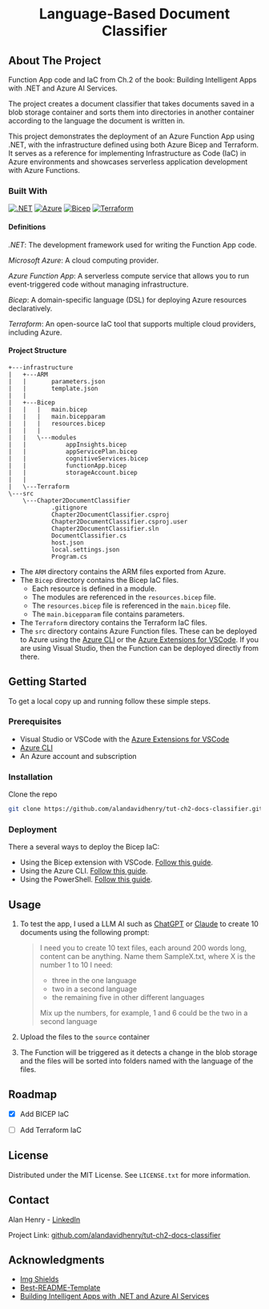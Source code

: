 <a id="readme-top"></a>

<div align="center">

  <h1 align="center">Language-Based Document
Classifier</h1>

</div>



<!-- ABOUT THE PROJECT -->
## About The Project

<!-- [![Product Name Screen Shot][product-screenshot]](https://example.com) -->

Function App code and IaC from Ch.2 of the book: Building Intelligent Apps with .NET and Azure AI Services.

The project creates a document classifier that takes documents saved in a blob storage container and sorts them into directories in another container according to the language the document is written in.

This project demonstrates the deployment of an Azure Function App using .NET, with the infrastructure defined using both Azure Bicep and Terraform. It serves as a reference for implementing Infrastructure as Code (IaC) in Azure environments and showcases serverless application development with Azure Functions.



### Built With

[![.NET][.NET]][.NET-url]
[![Azure][Azure]][Azure-url]
[![Bicep][Bicep]][Bicep-url]
[![Terraform][Terraform]][Terraform-url]

#### Definitions

*.NET*: The development framework used for writing the Function App code.

*Microsoft Azure*: A cloud computing provider.

*Azure Function App*: A serverless compute service that allows you to run event-triggered code without managing infrastructure.

*Bicep*: A domain-specific language (DSL) for deploying Azure resources declaratively.

*Terraform*: An open-source IaC tool that supports multiple cloud providers, including Azure.

#### Project Structure

```
+---infrastructure
|   +---ARM
|   |       parameters.json
|   |       template.json
|   |       
|   +---Bicep
|   |   |   main.bicep
|   |   |   main.bicepparam
|   |   |   resources.bicep
|   |   |   
|   |   \---modules
|   |           appInsights.bicep
|   |           appServicePlan.bicep
|   |           cognitiveServices.bicep
|   |           functionApp.bicep
|   |           storageAccount.bicep
|   |
|   \---Terraform
\---src
    \---Chapter2DocumentClassifier
            .gitignore
            Chapter2DocumentClassifier.csproj
            Chapter2DocumentClassifier.csproj.user
            Chapter2DocumentClassifier.sln
            DocumentClassifier.cs
            host.json
            local.settings.json
            Program.cs

```

* The `ARM` directory contains the ARM files exported from Azure.
* The `Bicep` directory contains the Bicep IaC files. 
  * Each resource is defined in a module.
  * The modules are referenced in the `resources.bicep` file.
  * The `resources.bicep` file is referenced in the `main.bicep` file.
  * The `main.bicepparam` file contains parameters.
* The `Terraform` directory contains the Terraform IaC files.
* The `src` directory contains Azure Function files. These can be deployed to Azure using the [Azure CLI](https://learn.microsoft.com/en-us/cli/azure/install-azure-cli) or the [Azure Extensions for VSCode](https://code.visualstudio.com/docs/azure/extensions). If you are using Visual Studio, then the Function can be deployed directly from there.



<!-- GETTING STARTED -->
## Getting Started

To get a local copy up and running follow these simple steps.

### Prerequisites

* Visual Studio or VSCode with the [Azure Extensions for VSCode](https://code.visualstudio.com/docs/azure/extensions)
* [Azure CLI](https://learn.microsoft.com/en-us/cli/azure/install-azure-cli)
* An Azure account and subscription

### Installation

Clone the repo
```sh
git clone https://github.com/alandavidhenry/tut-ch2-docs-classifier.git
```

### Deployment  
There a several ways to deploy the Bicep IaC:

* Using the Bicep extension with VSCode. [Follow this guide](https://learn.microsoft.com/en-us/azure/azure-resource-manager/bicep/deploy-vscode).
* Using the Azure CLI. [Follow this guide](https://learn.microsoft.com/en-us/azure/azure-resource-manager/bicep/deploy-vscode).
* Using the PowerShell. [Follow this guide](https://learn.microsoft.com/en-us/azure/azure-resource-manager/bicep/deploy-powershell).



<!-- USAGE EXAMPLES -->
## Usage

1. To test the app, I used a LLM AI such as [ChatGPT](https://chatgpt.com) or [Claude](https://claude.ai) to create 10 documents using the following prompt:

    > I need you to create 10 text files, each around 200 words long, content can be anything. Name them SampleX.txt, where X is the number 1 to 10 I need:
    > 
    > - three in the one language
    > - two in a second language
    > - the remaining five in other different languages
    > 
    > Mix up the numbers, for example, 1 and 6 could be the two in a second language

2. Upload the files to the `source` container
3. The Function will be triggered as it detects a change in the blob storage and the files will be sorted into folders named with the language of the files.



<!-- ROADMAP -->
## Roadmap

- [x] Add BICEP IaC
- [ ] Add Terraform IaC



<!-- LICENSE -->
## License

Distributed under the MIT License. See `LICENSE.txt` for more information.



<!-- CONTACT -->
## Contact

Alan Henry - [LinkedIn](https://www.linkedin.com/in/alandavidhenry)

Project Link: [github.com/alandavidhenry/tut-ch2-docs-classifier](https://github.com/alandavidhenry/tut-ch2-docs-classifier)



<!-- ACKNOWLEDGMENTS -->
## Acknowledgments

* [Img Shields](https://shields.io)
* [Best-README-Template](https://github.com/othneildrew/Best-README-Template)
* [Building Intelligent Apps with .NET and Azure AI Services](https://link.springer.com/book/10.1007/979-8-8688-0435-9)



<!-- MARKDOWN LINKS & IMAGES -->
<!-- https://www.markdownguide.org/basic-syntax/#reference-style-links -->
[product-screenshot]: images/screenshot.png
[.NET]: https://img.shields.io/badge/dotnet-000000?style=for-the-badge&logo=dotnet&logoColor=512BD4
[.NET-url]: https://dotnet.microsoft.com/en-us/
[Azure]: https://img.shields.io/badge/azure-000000?style=for-the-badge&logo=azure&logoColor=06B6D4
[Azure-url]: https://azure.microsoft.com/en-gb
[Bicep]: https://img.shields.io/badge/bicep-000000?style=for-the-badge&logo=bicep&logoColor=FF0082
[Bicep-url]: https://learn.microsoft.com/en-us/azure/azure-resource-manager/bicep/
[Terraform]: https://img.shields.io/badge/terraform-000000?style=for-the-badge&logo=terraform&logoColor=844FBA
[Terraform-url]: https://www.terraform.io/